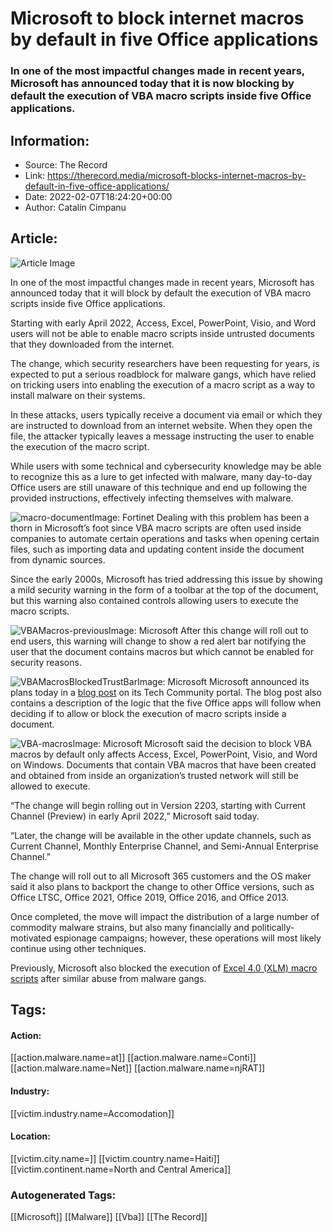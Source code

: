 # Microsoft to block internet macros by default in five Office applications
### In one of the most impactful changes made in recent years, Microsoft has announced today that it is now blocking by default the execution of VBA macro scripts inside five Office applications.

## Information:
+ Source: The Record
+ Link: https://therecord.media/microsoft-blocks-internet-macros-by-default-in-five-office-applications/
+ Date: 2022-02-07T18:24:20+00:00
+ Author: Catalin Cimpanu


## Article:
![Article Image](https://therecord.media/wp-content/uploads/2022/02/office-macro.png)

In one of the most impactful changes made in recent years, Microsoft has announced today that it will block by default the execution of VBA macro scripts inside five Office applications.


Starting with early April 2022, Access, Excel, PowerPoint, Visio, and Word users will not be able to enable macro scripts inside untrusted documents that they downloaded from the internet.


The change, which security researchers have been requesting for years, is expected to put a serious roadblock for malware gangs, which have relied on tricking users into enabling the execution of a macro script as a way to install malware on their systems.


In these attacks, users typically receive a document via email or which they are instructed to download from an internet website. When they open the file, the attacker typically leaves a message instructing the user to enable the execution of the macro script.


While users with some technical and cybersecurity knowledge may be able to recognize this as a lure to get infected with malware, many day-to-day Office users are still unaware of this technique and end up following the provided instructions, effectively infecting themselves with malware.


![macro-document](https://therecord.media/wp-content/uploads/2022/02/macro-document.png)Image: Fortinet
Dealing with this problem has been a thorn in Microsoft’s foot since VBA macro scripts are often used inside companies to automate certain operations and tasks when opening certain files, such as importing data and updating content inside the document from dynamic sources.


Since the early 2000s, Microsoft has tried addressing this issue by showing a mild security warning in the form of a toolbar at the top of the document, but this warning also contained controls allowing users to execute the macro scripts.


![VBAMacros-previous](https://therecord.media/wp-content/uploads/2022/02/VBAMacros-previous.png)Image: Microsoft
After this change will roll out to end users, this warning will change to show a red alert bar notifying the user that the document contains macros but which cannot be enabled for security reasons.


![VBAMacrosBlockedTrustBar](https://therecord.media/wp-content/uploads/2022/02/VBAMacrosBlockedTrustBar.png)Image: Microsoft
Microsoft announced its plans today in a [blog post](https://techcommunity.microsoft.com/t5/microsoft-365-blog/helping-users-stay-safe-blocking-internet-macros-by-default-in/ba-p/3071805) on its Tech Community portal. The blog post also contains a description of the logic that the five Office apps will follow when deciding if to allow or block the execution of macro scripts inside a document.


![VBA-macros](https://therecord.media/wp-content/uploads/2022/02/VBA-macros.png)Image: Microsoft
Microsoft said the decision to block VBA macros by default only affects Access, Excel, PowerPoint, Visio, and Word on Windows. Documents that contain VBA macros that have been created and obtained from inside an organization’s trusted network will still be allowed to execute.


“The change will begin rolling out in Version 2203, starting with Current Channel (Preview) in early April 2022,” Microsoft said today.


“Later, the change will be available in the other update channels, such as Current Channel, Monthly Enterprise Channel, and Semi-Annual Enterprise Channel.”


The change will roll out to all Microsoft 365 customers and the OS maker said it also plans to backport the change to other Office versions, such as Office LTSC, Office 2021, Office 2019, Office 2016, and Office 2013.


Once completed, the move will impact the distribution of a large number of commodity malware strains, but also many financially and politically-motivated espionage campaigns; however, these operations will most likely continue using other techniques.


Previously, Microsoft also blocked the execution of [Excel 4.0 (XLM) macro scripts](https://therecord.media/microsoft-to-disable-excel-4-0-macros-one-of-the-most-abused-office-features/) after similar abuse from malware gangs.





## Tags:

#### Action:
[[action.malware.name=at]] [[action.malware.name=Conti]] [[action.malware.name=Net]] [[action.malware.name=njRAT]]

#### Industry:
[[victim.industry.name=Accomodation]]

#### Location:
[[victim.city.name=]] [[victim.country.name=Haiti]] [[victim.continent.name=North and Central America]]

### Autogenerated Tags:
[[Microsoft]] [[Malware]] [[Vba]] [[The Record]]

